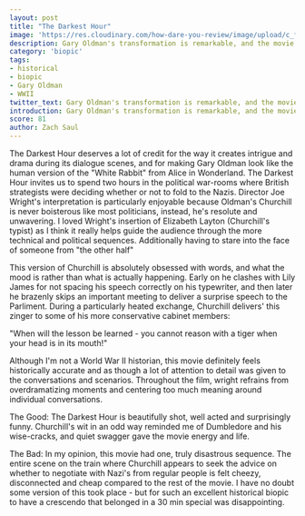 ```yaml
---
layout: post
title: "The Darkest Hour"
image: 'https://res.cloudinary.com/how-dare-you-review/image/upload/c_fill,h_399,w_760/v1528828268/the-darkest-hour-gary-oldman.jpg'
description: Gary Oldman's transformation is remarkable, and the movie around him mostly holds up. 
category: 'biopic'
tags: 
- historical
- biopic
- Gary Oldman
- WWII
twitter_text: Gary Oldman's transformation is remarkable, and the movie around him mostly holds up. 
introduction: Gary Oldman's transformation is remarkable, and the movie around him mostly holds up.
score: 81
author: Zach Saul 
---
```

The Darkest Hour deserves a lot of credit for the way it creates intrigue and drama during its dialogue scenes, and for making Gary Oldman look like the human version of the "White Rabbit" from Alice in Wonderland. The Darkest Hour invites us to spend two hours in the political war-rooms where British strategists were deciding whether or not to fold to the Nazis. Director Joe Wright's interpretation is particularly enjoyable because Oldman's Churchill is never boisterous like most politicians, instead, he's resolute and unwavering. I loved Wright's insertion of Elizabeth Layton (Churchill's typist) as I think it really helps guide the audience through the more technical and political sequences. Additionally having to stare into the face of someone from "the other half"

This version of Churchill is absolutely obsessed with words, and what the mood is rather than what is actually happening. Early on he clashes with Lily James for not spacing his speech correctly on his typewriter, and then later he brazenly skips an important meeting to deliver a surprise speech to the Parliment. During a particularly heated exchange, Churchill delivers' this zinger to some of his more conservative cabinet members:

"When will the lesson be learned - you cannot reason with a tiger when your head is in its mouth!" 

Although I'm not a World War II historian, this movie definitely feels historically accurate and as though a lot of attention to detail was given to the conversations and scenarios. Throughout the film, wright refrains from overdramatizing moments and centering too much meaning around individual conversations.

The Good: The Darkest Hour is beautifully shot, well acted and surprisingly funny. Churchill's wit in an odd way reminded me of Dumbledore and his wise-cracks, and quiet swagger gave the movie energy and life.

The Bad: In my opinion, this movie had one, truly disastrous sequence. The entire scene on the train where Churchill appears to seek the advice on whether to negotiate with Nazi's from regular people is felt cheezy, disconnected and cheap compared to the rest of the movie. I have no doubt some version of this took place - but for such an excellent historical biopic to have a crescendo that belonged in a 30 min special was disappointing.
